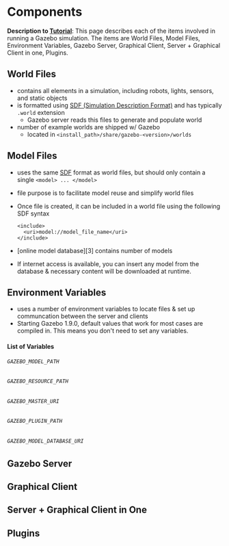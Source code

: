 # Components

**Description to [Tutorial][1]**: This page describes each of the items involved in running a Gazebo simulation. The items are World Files, Model Files, Environment Variables, Gazebo Server, Graphical Client, Server + Graphical Client in one, Plugins.

## World Files

- contains all elements in a simulation, including robots, lights, sensors, and static objects
- is formatted using [SDF (Simulation Description Format)][2] and has typically `.world` extension
  - Gazebo server reads this files to generate and populate world
- number of example worlds are shipped w/ Gazebo 
  - located in `<install_path>/share/gazebo-<version>/worlds`

## Model Files

- uses the same [SDF][2] format as world files, but should only contain a single `<model> ... </model>`
- file purpose is to facilitate model reuse and simplify world files

- Once file is created, it can be included in a world file using the following SDF syntax
  
  ```
  <include>
    <uri>model://model_file_name</uri>
  </include>
  ```

- [online model database][3] contains number of models
- If internet access is available, you can insert any model from the database & necessary content will be downloaded at runtime.

## Environment Variables

- uses a number of environment variables to locate files & set up communcation between the server and clients
- Starting Gazebo 1.9.0, default values that work for most cases are compiled in. This means you don't need to set any variables.

#### List of Variables

###### `GAZEBO_MODEL_PATH`

###### `GAZEBO_RESOURCE_PATH`

###### `GAZEBO_MASTER_URI`

###### `GAZEBO_PLUGIN_PATH`

###### `GAZEBO_MODEL_DATABASE_URI`


## Gazebo Server


## Graphical Client


## Server + Graphical Client in One

## Plugins



















[1]: http://gazebosim.org/tutorials?tut=components&cat=get_started
[2]: http://gazebosim.org/sdf.html
